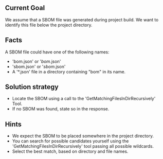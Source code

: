 ## Current Goal

We assume that a SBOM file was generated during project build.
We want to identify this file below the project directory.

## Facts

A SBOM file could have one of the following names:

* 'bom.json' or '*bom*.json' 
* 'sbom.json' or '*sbom*.json'
* A '*.json' file in a directory containing "bom" in its name.

## Solution strategy

* Locate the SBOM using a call to the 'GetMatchingFilesInDirRecursively' Tool.
* If no SBOM was found, state so in the response.

## Hints

* We expect the SBOM to be placed somewhere in the project directory.
* You can search for possible candidates yourself using the 'GetMatchingFilesInDirRecursively' tool passing all possible wildcards.
* Select the best match, based on directory and file names.
